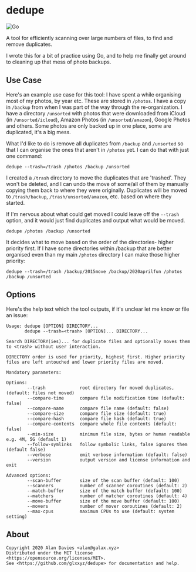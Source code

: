 # dedupe

![Go](https://github.com/glxxyz/dedupe/workflows/Go/badge.svg)

A tool for efficiently scanning over large numbers of files, to find and remove duplicates.

I wrote this for a bit of practice using Go, and to help me finally get around to cleaning up that mess of photo backups.

## Use Case
Here's an example use case for this tool:
I have spent a while organising most of my photos, by year etc. These are stored in `/photos`.
I have a copy in `/backup` from when I was part of the way through the re-organization.
I have a directory `/unsorted` with  photos that were downloaded from iCloud (in `/unsorted/icloud`), Amazon Photos (in `/unsorted/amazon`), Google Photos and others.
Some photos are only backed up in one place, some are duplicated, it's a big mess.

What I'd like to do is remove all duplicates from `/backup` and `/unsorted` so that I can organise the ones that aren't in `/photos` yet. I can do that with just one command:

    dedupe --trash=/trash /photos /backup /unsorted

I created a `/trash` directory to move the duplicates that are 'trashed'.
They won't be deleted, and I can undo the move of some/all of them by manually copying them back to where they were originally.
Duplicates will be moved to `/trash/backup`, `/trash/unsorted/amazon`, etc. based on where they started.

If I'm nervous about what could get moved I could leave off the `--trash` option, and it would just find duplicates and output what would be moved.

    dedupe /photos /backup /unsorted

It decides what to move based on the order of the directories- higher priority first.
If I have some directories within /backup that are better organised even than my main `/photos` directory I can make those higher priority:

    dedupe --trash=/trash /backup/2015move /backup/2020aprilfun /photos /backup /unsorted

## Options

Here's the help text which the tool outputs, if it's unclear let me know or file an issue:
```
Usage: dedupe [OPTION] DIRECTORY...
       dedupe --trash=<trash> [OPTION]... DIRECTORY...

Search DIRECTORY(ies)... for duplicate files and optionally moves them to <trash> without user interaction.

DIRECTORY order is used for priority, highest first. Higher priority files are left untouched and lower priority files are moved. 

Mandatory parameters:

Options:
        --trash             root directory for moved duplicates, (default: files not moved)
        --compare-time      compare file modification time (default: false)
        --compare-name      compare file name (default: false)
        --compare-size      compare file size (default: true)
        --compare-hash      compare file hash (default: true)
        --compare-contents  compare whole file contents (default: false)
        --min-size          minimum file size, bytes or human readable e.g. 4M, 5G (default 1)
        --follow-symlinks   follow symbolic links, false ignores them (default false)
        --verbose           emit verbose information (default: false)
        --version           output version and license information and exit

Advanced options:
        --scan-buffer       size of the scan buffer (default: 100)
        --scanners          number of scanner coroutines (default: 2)
        --match-buffer      size of the match buffer (default: 100)
        --matchers          number of matcher coroutines (default: 4)
        --move-buffer       size of the move buffer (default: 100)
        --movers            number of mover coroutines (default: 2)
        --max-cpus          maximum CPUs to use (default: system setting)
```

## About

```
Copyright 2020 Alan Davies <alan@galax.xyz>
Distributed under the MIT license <https://opensource.org/licenses/MIT>.
See <https://github.com/glxxyz/dedupe> for documentation and help.
```
